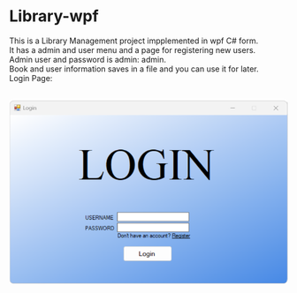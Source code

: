 # Library-wpf
This is a Library Management project impplemented in wpf C# form.\
It has a admin and user menu and a page for registering new users.\
Admin user and password is admin: admin.\
Book and user information saves in a file and you can use it for later.\
Login Page:
<p align="center">
   <br>
  <img src="https://github.com/TheBigBaldHead/Library-wpf/blob/main/pictures/login.png" title="Login Page">
</p>

